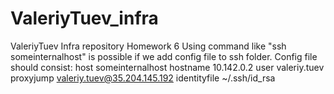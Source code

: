 # ValeriyTuev_infra
ValeriyTuev Infra repository
Homework 6
Using command like "ssh someinternalhost" is possible if we add config file to ssh folder. Config file should consist:
host someinternalhost
	hostname 10.142.0.2
	user valeriy.tuev
	proxyjump valeriy.tuev@35.204.145.192
	identityfile ~/.ssh/id_rsa

